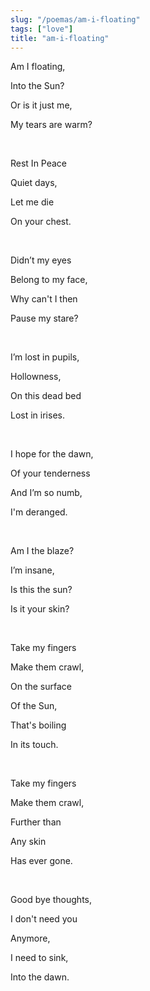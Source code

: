 ```yaml
---
slug: "/poemas/am-i-floating"
tags: ["love"]
title: "am-i-floating"
---
```

Am I floating,

Into the Sun?

Or is it just me,

My tears are warm?

&nbsp;

Rest In Peace

Quiet days,

Let me die

On your chest.

&nbsp;

Didn’t my eyes

Belong to my face,

Why can't I then

Pause my stare?

&nbsp;

I’m lost in pupils,

Hollowness,

On this dead bed

Lost in irises.

&nbsp;

I hope for the dawn,

Of your tenderness

And I’m so numb,

I'm deranged.

&nbsp;

Am I the blaze?

I’m insane,

Is this the sun?

Is it your skin?

&nbsp;

Take my fingers

Make them crawl,

On the surface

Of the Sun,

That's boiling

In its touch.

&nbsp;

Take my fingers

Make them crawl,

Further than

Any skin

Has ever gone.

&nbsp;

Good bye thoughts,

I don't need you

Anymore,

I need to sink,

Into the dawn.